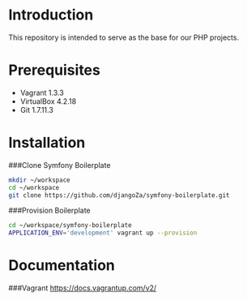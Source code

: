 Introduction
============
This repository is intended to serve as the base for our PHP projects.

Prerequisites
=============
- Vagrant 1.3.3
- VirtualBox 4.2.18
- Git 1.7.11.3

Installation
============

###Clone Symfony Boilerplate
```bash
mkdir ~/workspace
cd ~/workspace
git clone https://github.com/djangoZa/symfony-boilerplate.git
```

###Provision Boilerplate
```bash
cd ~/workspace/symfony-boilerplate
APPLICATION_ENV='development' vagrant up --provision
```

Documentation
=============

###Vagrant
https://docs.vagrantup.com/v2/